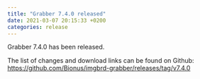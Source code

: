 ```yaml
---
title: "Grabber 7.4.0 released"
date: 2021-03-07 20:15:33 +0200
categories: release
---
```



Grabber 7.4.0 has been released.

The list of changes and download links can be found on Github:  
<https://github.com/Bionus/imgbrd-grabber/releases/tag/v7.4.0>